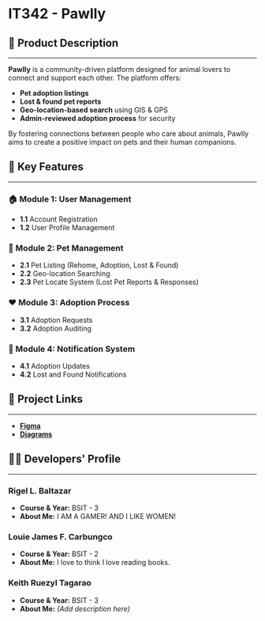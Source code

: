 # IT342 - Pawlly  

## 🐾 Product Description  
---
**Pawlly** is a community-driven platform designed for animal lovers to connect and support each other. The platform offers:  
- **Pet adoption listings**  
- **Lost & found pet reports**  
- **Geo-location-based search** using GIS & GPS  
- **Admin-reviewed adoption process** for security  

By fostering connections between people who care about animals, Pawlly aims to create a positive impact on pets and their human companions.  

## 🌟 Key Features  
---
### 🏠 Module 1: User Management  
- **1.1** Account Registration  
- **1.2** User Profile Management  

### 🐶 Module 2: Pet Management  
- **2.1** Pet Listing (Rehome, Adoption, Lost & Found)  
- **2.2** Geo-location Searching  
- **2.3** Pet Locate System (Lost Pet Reports & Responses)  

### ❤️ Module 3: Adoption Process  
- **3.1** Adoption Requests  
- **3.2** Adoption Auditing  

### 🔔 Module 4: Notification System  
- **4.1** Adoption Updates  
- **4.2** Lost and Found Notifications  

## 🔗 Project Links  
---
- **[Figma](#)**  
- **[Diagrams](#)**  

## 👨‍💻 Developers' Profile  
---
### **Rigel L. Baltazar**  
- **Course & Year:** BSIT - 3  
- **About Me:** I AM A GAMER! AND I LIKE WOMEN!

### **Louie James F. Carbungco**  
- **Course & Year:** BSIT - 2  
- **About Me:** I love to think I love reading books. 

### **Keith Ruezyl Tagarao**  
- **Course & Year:** BSIT - 3  
- **About Me:** _(Add description here)_  
